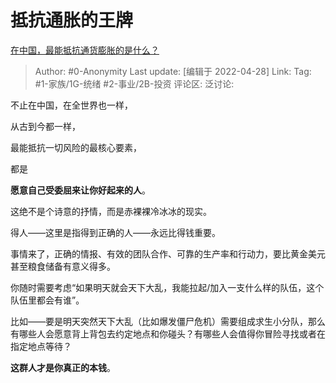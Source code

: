 # 抵抗通胀的王牌
[在中国，最能抵抗通货膨胀的是什么？](https://www.zhihu.com/question/20572630/answer/2460816613)

> Author: #0-Anonymity
> Last update: [编辑于 2022-04-28]
> Link:
> Tag: #1-家族/1G-统绪 #2-事业/2B-投资
> 评论区:
> 泛讨论:

不止在中国，在全世界也一样，

从古到今都一样，

最能抵抗一切风险的最核心要素，

都是

**愿意自己受委屈来让你好起来的人**。

这绝不是个诗意的抒情，而是赤裸裸冷冰冰的现实。

得人——这里是指得到正确的人——永远比得钱重要。

事情来了，正确的情报、有效的团队合作、可靠的生产率和行动力，要比黄金美元甚至粮食储备有意义得多。

你随时需要考虑“如果明天就会天下大乱，我能拉起/加入一支什么样的队伍，这个队伍里都会有谁”。

比如——要是明天突然天下大乱（比如爆发僵尸危机）需要组成求生小分队，那么有哪些人会愿意背上背包去约定地点和你碰头？有哪些人会值得你冒险寻找或者在指定地点等待？

**这群人才是你真正的本钱**。

